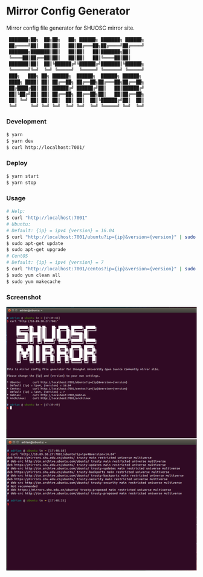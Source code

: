 # Mirror Config Generator

Mirror config file generator for SHUOSC mirror site.
```
 ███████╗██╗  ██╗██╗   ██╗ ██████╗ ███████╗ ██████╗
 ██╔════╝██║  ██║██║   ██║██╔═══██╗██╔════╝██╔════╝
 ███████╗███████║██║   ██║██║   ██║███████╗██║     
 ╚════██║██╔══██║██║   ██║██║   ██║╚════██║██║     
 ███████║██║  ██║╚██████╔╝╚██████╔╝███████║╚██████╗
 ╚══════╝╚═╝  ╚═╝ ╚═════╝  ╚═════╝ ╚══════╝ ╚═════╝
 ███╗   ███╗ ██╗ ██████╗  ██████╗  ██████╗ ██████╗ 
 ████╗ ████║ ██║ ██╔══██╗ ██╔══██╗██╔═══██╗██╔══██╗
 ██╔████╔██║ ██║ ██████╔╝ ██████╔╝██║   ██║██████╔╝
 ██║╚██╔╝██║ ██║ ██╔══██╗ ██╔══██╗██║   ██║██╔══██╗
 ██║ ╚═╝ ██║ ██║ ██║  ██║ ██║  ██║╚██████╔╝██║  ██║
 ╚═╝     ╚═╝ ╚═╝ ╚═╝  ╚═╝ ╚═╝  ╚═╝ ╚═════╝ ╚═╝  ╚═╝ 
```

### Development

```bash
$ yarn
$ yarn dev
$ curl http://localhost:7001/
```

### Deploy

```bash
$ yarn start
$ yarn stop
```
### Usage

```bash
# Help:
$ curl "http://localhost:7001"
# Ubuntu:
# Default: {ip} = ipv4 {version} = 16.04
$ curl "http://localhost:7001/ubuntu?ip={ip}&version={version}" | sudo tee /etc/apt/source.list
$ sudo apt-get update
$ sudo apt-get upgrade
# CentOS
# Default: {ip} = ipv4 {version} = 7
$ curl "http://localhost:7001/centos?ip={ip}&version={version}" | sudo tee /etc/yum.repos.d/CentOS-Base.repo
$ sudo yum clean all
$ sudo yum makecache
```

### Screenshot

![](app/public/screenshot0.png)
![](app/public/screenshot1.png)